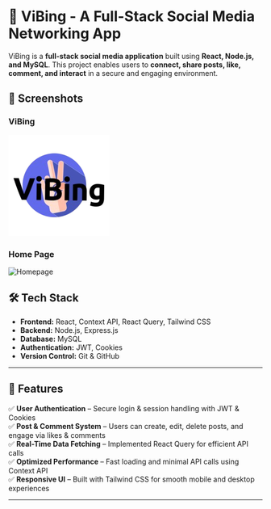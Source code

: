 # 🚀 ViBing - A Full-Stack Social Media Networking App  

ViBing is a **full-stack social media application** built using **React, Node.js, and MySQL**. This project enables users to **connect, share posts, like, comment, and interact** in a secure and engaging environment.  

## 📸 Screenshots  

### ViBing
![ViBing](client/src/assets/logo.png)

### Home Page  
![Homepage](client/src/assets/Screenshot(162).png)  


## 🛠️ Tech Stack  
- **Frontend:** React, Context API, React Query, Tailwind CSS  
- **Backend:** Node.js, Express.js  
- **Database:** MySQL  
- **Authentication:** JWT, Cookies  
- **Version Control:** Git & GitHub  

---

## 🌟 Features  
✅ **User Authentication** – Secure login & session handling with JWT & Cookies  
✅ **Post & Comment System** – Users can create, edit, delete posts, and engage via likes & comments  
✅ **Real-Time Data Fetching** – Implemented React Query for efficient API calls  
✅ **Optimized Performance** – Fast loading and minimal API calls using Context API  
✅ **Responsive UI** – Built with Tailwind CSS for smooth mobile and desktop experiences  

---
